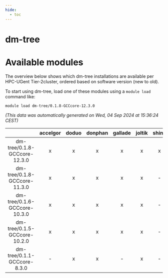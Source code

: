 ```yaml
---
hide:
  - toc
---
```


dm-tree
=======

# Available modules


The overview below shows which dm-tree installations are available per HPC-UGent Tier-2cluster, ordered based on software version (new to old).

To start using dm-tree, load one of these modules using a `module load` command like:

```shell
module load dm-tree/0.1.8-GCCcore-12.3.0
```

*(This data was automatically generated on Wed, 04 Sep 2024 at 15:36:24 CEST)*  

| |accelgor|doduo|donphan|gallade|joltik|shinx|skitty|
| :---: | :---: | :---: | :---: | :---: | :---: | :---: | :---: |
|dm-tree/0.1.8-GCCcore-12.3.0|x|x|x|x|x|x|x|
|dm-tree/0.1.8-GCCcore-11.3.0|x|x|x|x|x|-|x|
|dm-tree/0.1.6-GCCcore-10.3.0|x|x|x|x|x|-|x|
|dm-tree/0.1.5-GCCcore-10.2.0|x|x|x|x|x|-|x|
|dm-tree/0.1.1-GCCcore-8.3.0|-|x|x|-|x|-|x|
